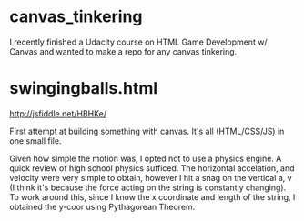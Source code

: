canvas_tinkering
================
I recently finished a Udacity course on HTML Game Development w/ Canvas and wanted to make a repo for any canvas tinkering.

swingingballs.html
==========
http://jsfiddle.net/HBHKe/

First attempt at building something with canvas.  It's all (HTML/CSS/JS) in one small file.

Given how simple the motion was, I opted not to use a physics engine. A quick review of high school physics sufficed.  The horizontal accelation, and velocity were very simple to obtain, however I hit a snag on the vertical a, v (I think it's because the force acting on the string is constantly changing).  To work around this, since I know the x coordinate and length of the string, I obtained the y-coor using Pythagorean Theorem.


